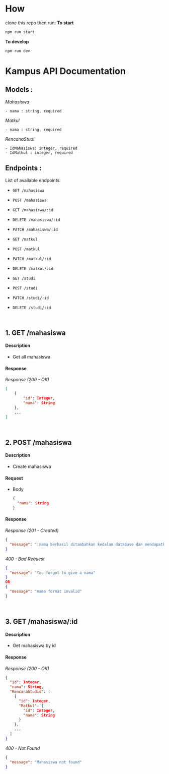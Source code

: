 # How

clone this repo
then run:
**To start**

```md
npm run start
```

**To develop**

```md
npm run dev
```

# Kampus API Documentation

## Models :

_Mahasiswa_

```
- nama : string, required
```

_Matkul_

```
- nama : string, required
```

_RencanaStudi_

```
- IdMahasiswa: integer, required
- IdMatkul : integer, required
```

## Endpoints :

List of available endpoints:

- `GET /mahasiswa`
- `POST /mahasiswa`
- `GET /mahasiswa/:id`
- `DELETE /mahasiswa/:id`
- `PATCH /mahasiswa/:id`

- `GET /matkul`
- `POST /matkul`
- `PATCH /matkul/:id`
- `DELETE /matkul/:id`

- `GET /studi`
- `POST /studi`
- `PATCH /studi/:id`
- `DELETE /studi/:id`

&nbsp;

## 1. GET /mahasiswa

#### Description

- Get all mahasiswa

#### Response

_Response (200 - OK)_

```json
[
    {
        "id": Integer,
        "nama": String
    },
    ...
]
```

&nbsp;

## 2. POST /mahasiswa

#### Description

- Create mahasiswa

#### Request

- Body

  ```json
  {
    "nama": String
  }
  ```

#### Response

_Response (201 - Created)_

```json
{
  "message": ":nama berhasil ditambahkan kedalam database dan mendapatkan id :id"
}
```

_400 - Bad Request_

```json
{
  "message": "You forgot to give a nama"
}
OR
{
  "message": "nama format invalid"
}
```

&nbsp;

## 3. GET /mahasiswa/:id

#### Description

- Get mahasiswa by id

#### Response

_Response (200 - OK)_

```json
{
  "id": Integer,
  "nama": String,
  "RencanaStudis": [
    {
      "id": Integer,
      "Matkul": {
        "id": Integer,
        "nama": String
      }
    },
    ...
  ]
}
```

_400 - Not Found_

```json
{
  "message": "Mahasiswa not found"
}
```

